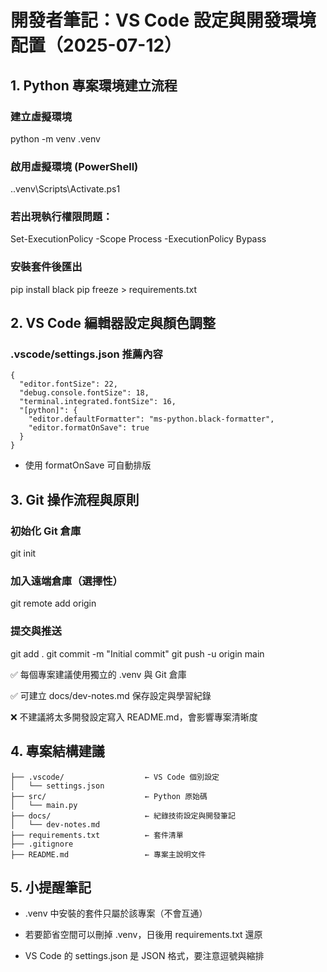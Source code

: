 # 開發者筆記：VS Code 設定與開發環境配置（2025-07-12）

## 1. Python 專案環境建立流程

### 建立虛擬環境
python -m venv .venv

### 啟用虛擬環境 (PowerShell)
.\.venv\Scripts\Activate.ps1

### 若出現執行權限問題：
Set-ExecutionPolicy -Scope Process -ExecutionPolicy Bypass

### 安裝套件後匯出
pip install black
pip freeze > requirements.txt

## 2. VS Code 編輯器設定與顏色調整

### .vscode/settings.json 推薦內容
```
{
  "editor.fontSize": 22,
  "debug.console.fontSize": 18,
  "terminal.integrated.fontSize": 16,
  "[python]": {
    "editor.defaultFormatter": "ms-python.black-formatter",
    "editor.formatOnSave": true
  }
}
```
- 使用 formatOnSave 可自動排版

## 3. Git 操作流程與原則

### 初始化 Git 倉庫
git init

### 加入遠端倉庫（選擇性）
git remote add origin <repo-url>

### 提交與推送
git add .
git commit -m "Initial commit"
git push -u origin main

✅ 每個專案建議使用獨立的 .venv 與 Git 倉庫

✅ 可建立 docs/dev-notes.md 保存設定與學習紀錄

❌ 不建議將太多開發設定寫入 README.md，會影響專案清晰度

## 4. 專案結構建議

```chessGame/
├── .vscode/                  ← VS Code 個別設定
│   └── settings.json
├── src/                      ← Python 原始碼
│   └── main.py
├── docs/                     ← 紀錄技術設定與開發筆記
│   └── dev-notes.md
├── requirements.txt          ← 套件清單
├── .gitignore
├── README.md                 ← 專案主說明文件
```
## 5. 小提醒筆記

- .venv 中安裝的套件只屬於該專案（不會互通）

- 若要節省空間可以刪掉 .venv，日後用 requirements.txt 還原

- VS Code 的 settings.json 是 JSON 格式，要注意逗號與縮排